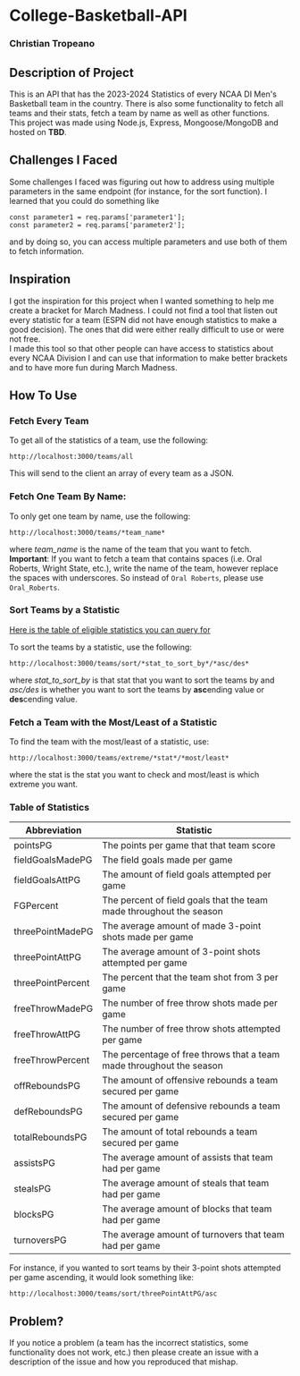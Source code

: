 # College-Basketball-API
### Christian Tropeano

## Description of Project
This is an API that has the 2023-2024 Statistics of every NCAA DI Men's Basketball team in the country. There is also some functionality to fetch all teams and their stats, fetch a team by name as well as other functions.  
This project was made using Node.js, Express, Mongoose/MongoDB and hosted on **TBD**.  

## Challenges I Faced
Some challenges I faced was figuring out how to address using multiple parameters in the same endpoint (for instance, for the sort function). I learned that you could do something like 
```
const parameter1 = req.params['parameter1'];
const parameter2 = req.params['parameter2'];
```
and by doing so, you can access multiple parameters and use both of them to fetch information.  

## Inspiration
I got the inspiration for this project when I wanted something to help me create a bracket for March Madness. I could not find a tool that listen out every statistic for a team (ESPN did not have enough statistics to make a good decision). The ones that did were either really difficult to use or were not free.  
I made this tool so that other people can have access to statistics about every NCAA Division I and can use that information to make better brackets and to have more fun during March Madness.

## How To Use
### Fetch Every Team
To get all of the statistics of a team, use the following:
```
http://localhost:3000/teams/all
```
This will send to the client an array of every team as a JSON.

### Fetch One Team By Name:
To only get one team by name, use the following:
```
http://localhost:3000/teams/*team_name*
```
where *team_name* is the name of the team that you want to fetch.
**Important**: If you want to fetch a team that contains spaces (i.e. Oral Roberts, Wright State, etc.), write the name of the team, however replace the spaces with underscores. So instead of ```Oral Roberts```, please use ```Oral_Roberts```.

### Sort Teams by a Statistic
[Here is the table of eligible statistics you can query for](#table-of-statistics)

To sort the teams by a statistic, use the following:
```
http://localhost:3000/teams/sort/*stat_to_sort_by*/*asc/des*
```
where *stat_to_sort_by* is that stat that you want to sort the teams by and *asc/des* is whether you want to sort the teams by **asc**ending value or **des**cending value.

### Fetch a Team with the Most/Least of a Statistic
To find the team with the most/least of a statistic, use:
```
http://localhost:3000/teams/extreme/*stat*/*most/least*
```
where the stat is the stat you want to check and most/least is which extreme you want.

### Table of Statistics
| Abbreviation      | Statistic |
| --------          | -------   |
| pointsPG          | The points per game that that team score |
| fieldGoalsMadePG  | The field goals made per game |
| fieldGoalsAttPG   | The amount of field goals attempted per game |
| FGPercent         | The percent of field goals that the team made throughout the season |
| threePointMadePG  | The average amount of made 3-point shots made per game |
| threePointAttPG   | The average amount of 3-point shots attempted per game |
| threePointPercent | The percent that the team shot from 3 per game |
| freeThrowMadePG   | The number of free throw shots made per game |
| freeThrowAttPG    | The number of free throw shots attempted per game |
| freeThrowPercent  | The percentage of free throws that a team made throughout the season |
| offReboundsPG     | The amount of offensive rebounds a team secured per game |
| defReboundsPG     | The amount of defensive rebounds a team secured per game  |
| totalReboundsPG   | The amount of total rebounds a team secured per game  |
| assistsPG         | The average amount of assists that team had per game |
| stealsPG          | The average amount of steals that team had per game |
| blocksPG          | The average amount of blocks that team had per game |
| turnoversPG       | The average amount of turnovers that team had per game |

For instance, if you wanted to sort teams by their 3-point shots attempted per game ascending, it would look something like:
```
http://localhost:3000/teams/sort/threePointAttPG/asc
```
## Problem?
If you notice a problem (a team has the incorrect statistics, some functionality does not work, etc.) then please create an issue with a description of the issue and how you reproduced that mishap.

